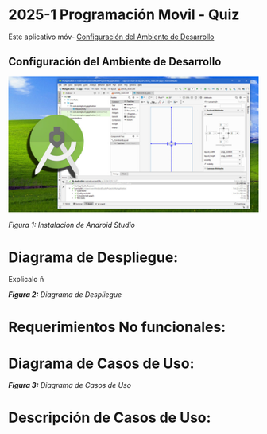 # 2025-1 Programación Movil - Quiz
Este aplicativo móv- [Configuración del Ambiente de Desarrollo](#configuración-del-ambiente-de-desarrollo)
## Configuración del Ambiente de Desarrollo
![img01](imgs/android.jpg)

*Figura 1: Instalacion de Android Studio*



# Diagrama de Despliegue:
Explicalo
ñ

*<b>Figura 2:</b> Diagrama de Despliegue*



# Requerimientos No funcionales:


# Diagrama de Casos de Uso:

*<b>Figura 3:</b> Diagrama de Casos de Uso*


# Descripción de Casos de Uso:
